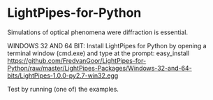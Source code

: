 # LightPipes-for-Python
Simulations of optical phenomena were diffraction is essential.

WINDOWS 32 AND 64 BIT:
Install LightPipes for Python by opening a terminal window (cmd.exe) and type at the prompt: 
easy_install https://github.com/FredvanGoor/LightPipes-for-Python/raw/master/LightPipes-Packages/Windows-32-and-64-bits/LightPipes-1.0.0-py2.7-win32.egg

Test by running (one of) the examples.
